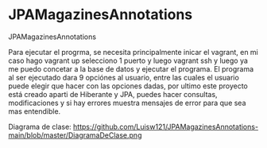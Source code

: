# JPAMagazinesAnnotations
JPAMagazinesAnnotations

Para ejecutar el progrma, se necesita principalmente inicar el vagrant, en mi caso hago vagrant up selecciono 1 puerto y luego vagrant ssh y luego ya me puedo concetar a la base de datos y ejecutar el programa. El programa al ser ejecutado dara 9 opciónes al usuario, entre las cuales el usuario puede elegir que hacer con las opciones dadas, por ultimo este proyecto está creado aparti de Hiberante y JPA, puedes hacer consultas, modificaciones y si hay errores muestra mensajes de error para que sea mas entendible.

Diagrama de clase: 
https://github.com/Luisw121/JPAMagazinesAnnotations-main/blob/master/DiagramaDeClase.png


